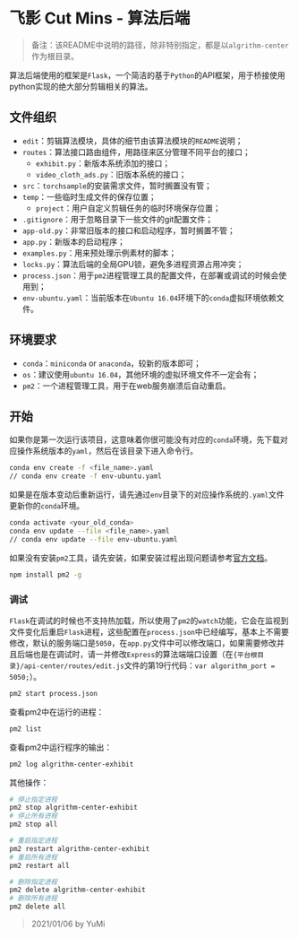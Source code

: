 # 飞影 Cut Mins - 算法后端

> 备注：该README中说明的路径，除非特别指定，都是以`algrithm-center`作为根目录。

算法后端使用的框架是`Flask`，一个简洁的基于`Python`的API框架，用于桥接使用python实现的绝大部分剪辑相关的算法。

## 文件组织

- `edit`：剪辑算法模块，具体的细节由该算法模块的`README`说明；
- `routes`：算法接口路由组件，用路径来区分管理不同平台的接口；
    - `exhibit.py`：新版本系统添加的接口；
    - `video_cloth_ads.py`：旧版本系统的接口；
- `src`：`torchsample`的安装需求文件，暂时搁置没有管；
- `temp`：一些临时生成文件的保存位置；
    - `project`：用户自定义剪辑任务的临时环境保存位置；
- `.gitignore`：用于忽略目录下一些文件的git配置文件；
- `app-old.py`：非常旧版本的接口和启动程序，暂时搁置不管；
- `app.py`：新版本的启动程序；
- `examples.py`：用来预处理示例素材的脚本；
- `locks.py`：算法后端的全局GPU锁，避免多进程资源占用冲突；
- `process.json`：用于`pm2`进程管理工具的配置文件，在部署或调试的时候会使用到；
- `env-ubuntu.yaml`：当前版本在`Ubuntu 16.04`环境下的`conda`虚拟环境依赖文件。

## 环境要求

- `conda`：`miniconda` or `anaconda`，较新的版本即可；
- `os`：建议使用`ubuntu 16.04`，其他环境的虚拟环境文件不一定会有；
- `pm2`：一个进程管理工具，用于在web服务崩溃后自动重启。

## 开始

如果你是第一次运行该项目，这意味着你很可能没有对应的`conda`环境，先下载对应操作系统版本的`yaml`，然后在该目录下进入命令行。

```bash
conda env create -f <file_name>.yaml
// conda env create -f env-ubuntu.yaml
```

如果是在版本变动后重新运行，请先通过`env`目录下的对应操作系统的`.yaml`文件更新你的`conda`环境。

```bash
conda activate <your_old_conda>
conda env update --file <file_name>.yaml
// conda env update --file env-ubuntu.yaml
```

如果没有安装`pm2`工具，请先安装，如果安装过程出现问题请参考[官方文档](https://pm2.keymetrics.io/)。

```bash
npm install pm2 -g
```

### 调试

`Flask`在调试的时候也不支持热加载，所以使用了`pm2`的`watch`功能，它会在监视到文件变化后重启`Flask`进程，这些配置在`process.json`中已经编写，基本上不需要修改，默认的服务端口是`5050`，在`app.py`文件中可以修改端口，如果需要修改并且后端也是在调试时，请一并修改`Express`的算法端端口设置（在`{平台根目录}/api-center/routes/edit.js`文件的第19行代码：`var algorithm_port = 5050;`）。

```bash
pm2 start process.json
```

查看pm2中在运行的进程：

```bash
pm2 list
```

查看pm2中运行程序的输出：

```bash
pm2 log algrithm-center-exhibit
```

其他操作：

```bash
# 停止指定进程
pm2 stop algrithm-center-exhibit
# 停止所有进程
pm2 stop all
```

```bash
# 重启指定进程
pm2 restart algrithm-center-exhibit
# 重启所有进程
pm2 restart all
```

```bash
# 删除指定进程
pm2 delete algrithm-center-exhibit
# 删除所有进程
pm2 delete all
```

> 2021/01/06 by YuMi